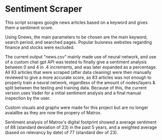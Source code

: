 # Sentiment Scraper

This script scrapes google news articles based on a keyword and gives them a sentiment score. 

Using Gnews, the main parameters to be chosen are the main keyword, search period, and searched pages. Popular buisness websites regarding finance and stocks were excluded. 

The current output "news.csv" mainly made use of neural network, and use of a custom chat gpt API was tested to finally give a sentiment analysis between 0 and 4 in .4 increments, and was later expanded as a percentage. All 83 articles that were scraped (after data cleaning) were then manually reviewed to give a more accurate score, as 83 articles was not enough to properly train a neural network, regardless of the amount of nodes/layers & split between the testing and training data. Because of this, the current version uses Vader for a initial sentiment analysis and a final manual inspection by the user. 

Custom visuals and graphs were made for this project but are no longer avaiallbe as they are now the propery of Matrox.

Sentiment analysis of Matrox's digital footprint showed a average sentiment of 88 (standard deviation of 23) in the past 5 years, and a weighted average (based on relevancy by date) of 77 (standard dev of 23). 
